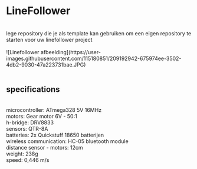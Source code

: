 # LineFollower
<br />
lege repository die je als template kan gebruiken om een eigen repository te starten voor uw linefollower project
<br />
<br />
![Linefollower afbeelding](https://user-images.githubusercontent.com/115180851/209192942-675974ee-3502-4db2-9030-47a223731bae.JPG)
<br />
<br />
  
## specifications
<br />
microcontroller: ATmega328 5V 16MHz
<br />
motors: Gear motor 6V - 50:1
<br />
h-bridge: DRV8833
<br />
sensors: QTR-8A
<br />
batteries: 2x Quickstuff 18650 batterijen
<br />
wireless communication: HC-05 bluetooth module
<br />
distance sensor - motors: 12cm
<br />
weight: 238g
<br />
speed: 0,446 m/s
<br />

